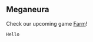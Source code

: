 ## **Meganeura**

Check our upcoming game [Farm](http://meganeuragames.com/farm)!

```markdown
Hello
```
